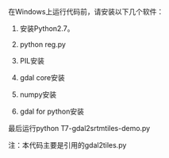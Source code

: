 在Windows上运行代码前，请安装以下几个软件：
1. 安装Python2.7。

2. python reg.py

3. PIL安装

4. gdal core安装

5. numpy安装

6. gdal for python安装

最后运行python T7-gdal2srtmtiles-demo.py

注：本代码主要是引用的gdal2tiles.py
